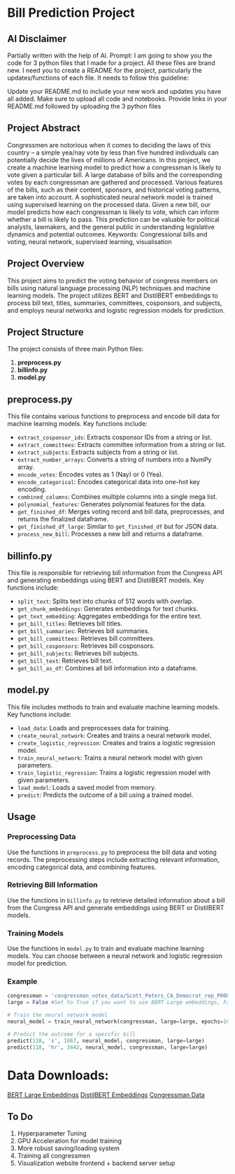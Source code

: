 # Bill Prediction Project

## AI Disclaimer
Partially written with the help of AI. Prompt: I am going to show you the code for 3 python files that I made for a project. All these files are brand new. I need you to create a README for the project, particularly the updates/functions of each file. It needs to follow this guideline:

Update your README.md to include your new work and updates you have all added. Make sure to upload all code and notebooks. Provide links in your README.md
followed by uploading the 3 python files

## Project Abstract

Congressmen are notorious when it comes to deciding the laws of this country – a simple yea/nay vote by less than five hundred individuals can potentially decide the lives of millions of Americans. In this project, we create a machine learning model to predict how a congressman is likely to vote given a particular bill. A large database of bills and the corresponding votes by each congressman are gathered and processed. Various features of the bills, such as their content, sponsors, and historical voting patterns, are taken into account. A sophisticated neural network model is trained using supervised learning on the processed data. Given a new bill, our model predicts how each congressman is likely to vote, which can inform whether a bill is likely to pass. This prediction can be valuable for political analysts, lawmakers, and the general public in understanding legislative dynamics and potential outcomes.
Keywords: Congressional bills and voting, neural network, supervised learning, visualisation

## Project Overview

This project aims to predict the voting behavior of congress members on bills using natural language processing (NLP) techniques and machine learning models. The project utilizes BERT and DistilBERT embeddings to process bill text, titles, summaries, committees, cosponsors, and subjects, and employs neural networks and logistic regression models for prediction.

## Project Structure

The project consists of three main Python files:

1. **preprocess.py**
2. **billinfo.py**
3. **model.py**

## preprocess.py

This file contains various functions to preprocess and encode bill data for machine learning models. Key functions include:

- `extract_cosponsor_ids`: Extracts cosponsor IDs from a string or list.
- `extract_committees`: Extracts committee information from a string or list.
- `extract_subjects`: Extracts subjects from a string or list.
- `extract_number_arrays`: Converts a string of numbers into a NumPy array.
- `encode_votes`: Encodes votes as 1 (Nay) or 0 (Yea).
- `encode_categorical`: Encodes categorical data into one-hot key encoding.
- `combined_columns`: Combines multiple columns into a single mega list.
- `polynomial_features`: Generates polynomial features for the data.
- `get_finished_df`: Merges voting record and bill data, preprocesses, and returns the finalized dataframe.
- `get_finished_df_large`: Similar to `get_finished_df` but for JSON data.
- `process_new_bill`: Processes a new bill and returns a dataframe.

## billinfo.py

This file is responsible for retrieving bill information from the Congress API and generating embeddings using BERT and DistilBERT models. Key functions include:

- `split_text`: Splits text into chunks of 512 words with overlap.
- `get_chunk_embeddings`: Generates embeddings for text chunks.
- `get_text_embedding`: Aggregates embeddings for the entire text.
- `get_bill_titles`: Retrieves bill titles.
- `get_bill_summaries`: Retrieves bill summaries.
- `get_bill_committees`: Retrieves bill committees.
- `get_bill_cosponsors`: Retrieves bill cosponsors.
- `get_bill_subjects`: Retrieves bill subjects.
- `get_bill_text`: Retrieves bill text.
- `get_bill_as_df`: Combines all bill information into a dataframe.

## model.py

This file includes methods to train and evaluate machine learning models. Key functions include:

- `load_data`: Loads and preprocesses data for training.
- `create_neural_network`: Creates and trains a neural network model.
- `create_logistic_regression`: Creates and trains a logistic regression model.
- `train_neural_network`: Trains a neural network model with given parameters.
- `train_logistic_regression`: Trains a logistic regression model with given parameters.
- `load_model`: Loads a saved model from memory.
- `predict`: Predicts the outcome of a bill using a trained model.

## Usage

### Preprocessing Data

Use the functions in `preprocess.py` to preprocess the bill data and voting records. The preprocessing steps include extracting relevant information, encoding categorical data, and combining features.

### Retrieving Bill Information

Use the functions in `billinfo.py` to retrieve detailed information about a bill from the Congress API and generate embeddings using BERT or DistilBERT models.

### Training Models

Use the functions in `model.py` to train and evaluate machine learning models. You can choose between a neural network and logistic regression model for prediction.

### Example

```python
congressman = 'congressman_votes_data/Scott_Peters_CA_Democrat_rep_P000608_nan.csv'
large = False #Set to True if you want to use BERT Large embeddings, False for DistilBert embeddings

# Train the neural network model
neural_model = train_neural_network(congressman, large=large, epochs=10, metric=['Recall'])

# Predict the outcome for a specific bill
predict(118, 's', 1667, neural_model, congressman, large=large)
predict(118, 'hr', 3442, neural_model, congressman, large=large)
```

# Data Downloads:

[BERT Large Embeddings](https://drive.google.com/file/d/1SIXCe2fGVnLYC062aPLHVIHMLs7zYksE/view?usp=sharing)
[DistilBERT Embeddings](https://drive.google.com/file/d/1Mpab1Mc6JTlcQokTGGY3-1169RgY_okD/view?usp=sharing)
[Congressman Data](https://drive.google.com/drive/folders/1trQ2IgKjsJwroj9lQ55R9QbZYUVTQ1rg?usp=sharing)



## To Do
1. Hyperparameter Tuning
2. GPU Acceleration for model training
3. More robust saving/loading system
4. Training all congressmen
5. Visualization website frontend + backend server setup
